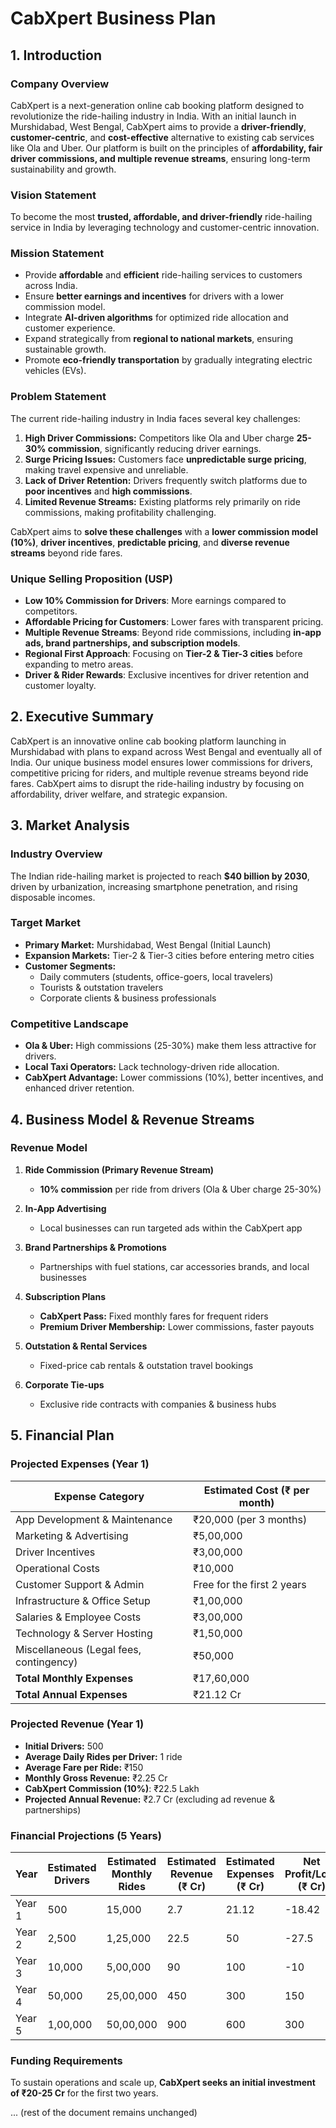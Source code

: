 # **CabXpert Business Plan**

## **1. Introduction**
### **Company Overview**
CabXpert is a next-generation online cab booking platform designed to revolutionize the ride-hailing industry in India. With an initial launch in Murshidabad, West Bengal, CabXpert aims to provide a **driver-friendly**, **customer-centric**, and **cost-effective** alternative to existing cab services like Ola and Uber. Our platform is built on the principles of **affordability, fair driver commissions, and multiple revenue streams**, ensuring long-term sustainability and growth.

### **Vision Statement**
To become the most **trusted, affordable, and driver-friendly** ride-hailing service in India by leveraging technology and customer-centric innovation.

### **Mission Statement**
- Provide **affordable** and **efficient** ride-hailing services to customers across India.
- Ensure **better earnings and incentives** for drivers with a lower commission model.
- Integrate **AI-driven algorithms** for optimized ride allocation and customer experience.
- Expand strategically from **regional to national markets**, ensuring sustainable growth.
- Promote **eco-friendly transportation** by gradually integrating electric vehicles (EVs).

### **Problem Statement**
The current ride-hailing industry in India faces several key challenges:
1. **High Driver Commissions:** Competitors like Ola and Uber charge **25-30% commission**, significantly reducing driver earnings.
2. **Surge Pricing Issues:** Customers face **unpredictable surge pricing**, making travel expensive and unreliable.
3. **Lack of Driver Retention:** Drivers frequently switch platforms due to **poor incentives** and **high commissions**.
4. **Limited Revenue Streams:** Existing platforms rely primarily on ride commissions, making profitability challenging.

CabXpert aims to **solve these challenges** with a **lower commission model (10%)**, **driver incentives**, **predictable pricing**, and **diverse revenue streams** beyond ride fares.

### **Unique Selling Proposition (USP)**
- **Low 10% Commission for Drivers**: More earnings compared to competitors.
- **Affordable Pricing for Customers**: Lower fares with transparent pricing.
- **Multiple Revenue Streams**: Beyond ride commissions, including **in-app ads, brand partnerships, and subscription models**.
- **Regional First Approach**: Focusing on **Tier-2 & Tier-3 cities** before expanding to metro areas.
- **Driver & Rider Rewards**: Exclusive incentives for driver retention and customer loyalty.

## **2. Executive Summary**
CabXpert is an innovative online cab booking platform launching in Murshidabad with plans to expand across West Bengal and eventually all of India. Our unique business model ensures lower commissions for drivers, competitive pricing for riders, and multiple revenue streams beyond ride fares. CabXpert aims to disrupt the ride-hailing industry by focusing on affordability, driver welfare, and strategic expansion.

## **3. Market Analysis**
### **Industry Overview**
The Indian ride-hailing market is projected to reach **$40 billion by 2030**, driven by urbanization, increasing smartphone penetration, and rising disposable incomes. 

### **Target Market**
- **Primary Market:** Murshidabad, West Bengal (Initial Launch)
- **Expansion Markets:** Tier-2 & Tier-3 cities before entering metro cities
- **Customer Segments:**
  - Daily commuters (students, office-goers, local travelers)
  - Tourists & outstation travelers
  - Corporate clients & business professionals

### **Competitive Landscape**
- **Ola & Uber:** High commissions (25-30%) make them less attractive for drivers.
- **Local Taxi Operators:** Lack technology-driven ride allocation.
- **CabXpert Advantage:** Lower commissions (10%), better incentives, and enhanced driver retention.

## **4. Business Model & Revenue Streams**

### **Revenue Model**
1. **Ride Commission (Primary Revenue Stream)**
   - **10% commission** per ride from drivers (Ola & Uber charge 25-30%)
   
2. **In-App Advertising**
   - Local businesses can run targeted ads within the CabXpert app
   
3. **Brand Partnerships & Promotions**
   - Partnerships with fuel stations, car accessories brands, and local businesses
   
4. **Subscription Plans**
   - **CabXpert Pass:** Fixed monthly fares for frequent riders
   - **Premium Driver Membership:** Lower commissions, faster payouts
   
5. **Outstation & Rental Services**
   - Fixed-price cab rentals & outstation travel bookings
   
6. **Corporate Tie-ups**
   - Exclusive ride contracts with companies & business hubs

## **5. Financial Plan**

### **Projected Expenses (Year 1)**
| Expense Category | Estimated Cost (₹ per month) |
|-----------------|-----------------------------|
| App Development & Maintenance | ₹20,000 (per 3 months) |
| Marketing & Advertising | ₹5,00,000 |
| Driver Incentives | ₹3,00,000 |
| Operational Costs | ₹10,000 |
| Customer Support & Admin | Free for the first 2 years |
| Infrastructure & Office Setup | ₹1,00,000 |
| Salaries & Employee Costs | ₹3,00,000 |
| Technology & Server Hosting | ₹1,50,000 |
| Miscellaneous (Legal fees, contingency) | ₹50,000 |
| **Total Monthly Expenses** | ₹17,60,000 |
| **Total Annual Expenses** | ₹21.12 Cr |

### **Projected Revenue (Year 1)**
- **Initial Drivers:** 500
- **Average Daily Rides per Driver:** 1 ride
- **Average Fare per Ride:** ₹150
- **Monthly Gross Revenue:** ₹2.25 Cr
- **CabXpert Commission (10%)**: ₹22.5 Lakh
- **Projected Annual Revenue:** ₹2.7 Cr (excluding ad revenue & partnerships)

### **Financial Projections (5 Years)**
| Year | Estimated Drivers | Estimated Monthly Rides | Estimated Revenue (₹ Cr) | Estimated Expenses (₹ Cr) | Net Profit/Loss (₹ Cr) |
|------|------------------|----------------------|------------------|-----------------|-----------------|
| Year 1 | 500 | 15,000 | 2.7 | 21.12 | -18.42 |
| Year 2 | 2,500 | 1,25,000 | 22.5 | 50 | -27.5 |
| Year 3 | 10,000 | 5,00,000 | 90 | 100 | -10 |
| Year 4 | 50,000 | 25,00,000 | 450 | 300 | 150 |
| Year 5 | 1,00,000 | 50,00,000 | 900 | 600 | 300 |

### **Funding Requirements**
To sustain operations and scale up, **CabXpert seeks an initial investment of ₹20-25 Cr** for the first two years.

... (rest of the document remains unchanged)

